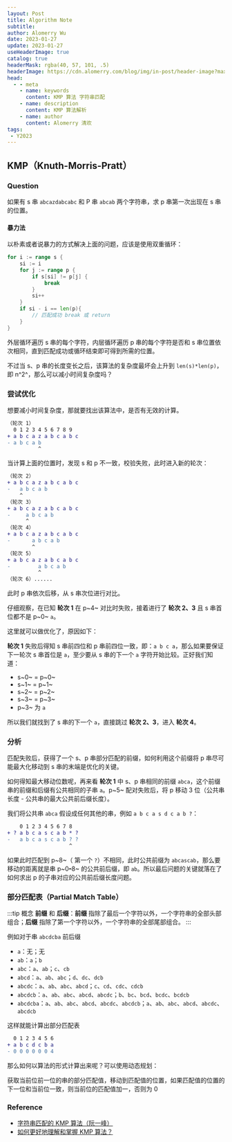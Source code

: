 ```yaml
---
layout: Post
title: Algorithm Note
subtitle:
author: Alomerry Wu
date: 2023-01-27
update: 2023-01-27
useHeaderImage: true
catalog: true
headerMask: rgba(40, 57, 101, .5)
headerImage: https://cdn.alomerry.com/blog/img/in-post/header-image?max=64
head:
  - - meta
    - name: keywords
      content: KMP 算法 字符串匹配
    - name: description
      content: KMP 算法解析
    - name: author
      content: Alomerry 清欢
tags:
 - Y2023
---
```


## KMP（Knuth-Morris-Pratt）

### Question

如果有 s 串 `abcazdabcabc` 和 P 串 `abcab` 两个字符串，求 p 串第一次出现在 s 串的位置。

#### 暴力法

以朴素或者说暴力的方式解决上面的问题，应该是使用双重循环：

```go
for i := range s {
    si := i
    for j := range p {
        if s[si] != p[j] {
            break
        }
        si++
    }
    if si - i == len(p){
        // 匹配成功 break 或 return
    }
}
```

外层循环遍历 s 串的每个字符，内层循环遍历 p 串的每个字符是否和 s 串位置依次相同，直到匹配成功或循环结束即可得到所需的位置。

不过当 s、p 串的长度变长之后，该算法的复杂度最坏会上升到 `len(s)*len(p)`，即 n^2^，那么可以减小时间复杂度吗？

### 尝试优化

想要减小时间复杂度，那就要找出该算法中，是否有无效的计算。

```diff
（轮次 1）
  0 1 2 3 4 5 6 7 8 9
+ a b c a z a b c a b c
- a b c a b
          ^
```

当计算上面的位置时，发现 s 和 p 不一致，校验失败，此时进入新的轮次：

```diff
（轮次 2）
+ a b c a z a b c a b c
-   a b c a b
    ^
（轮次 3）
+ a b c a z a b c a b c
-     a b c a b
      ^
（轮次 4）
+ a b c a z a b c a b c
-       a b c a b
        ^
（轮次 5）
+ a b c a z a b c a b c
-         a b c a b
          ^
（轮次 6）......
```

此时 p 串依次后移，从 s 串次位进行对比。

仔细观察，在已知 **轮次 1** 在 p~4~ 对比时失败，接着进行了 **轮次 2、3** 且 s 串首位都不是 p~0~ `a`。

这里就可以做优化了，原因如下：

**轮次 1** 失败后得知 s 串前四位和 p 串前四位一致，即：`a b c a`，那么如果要保证下一轮次 s 串首位是 `a`，至少要从 s 串的下一个 `a` 字符开始比较。正好我们知道：

- s~0~ = p~0~
- s~1~ = p~1~
- s~2~ = p~2~
- s~3~ = p~3~
- p~3~ 为 `a`

所以我们就找到了 s 串的下一个 `a`，直接跳过 **轮次 2、3**，进入 **轮次 4**。

### 分析

匹配失败后，获得了一个 s、p 串部分匹配的前缀，如何利用这个前缀将 p 串尽可能最大化移动到 s 串的末端是优化的关键。

如何得知最大移动位数呢，再来看 **轮次 1** 中 s、p 串相同的前缀 `abca`，这个前缀串的前缀和后缀有公共相同的子串 `a`。p~5~ 配对失败后，将 p 移动 3 位（公共串长度 - 公共串的最大公共前后缀长度）。

我们将公共串 `abca` 假设成任何其他的串，例如 `a b c a s d c a b ?`：

```diff
    0 1 2 3 4 5 6 7 8
+ ? a b c a s c a b * ?
-   a b c a s c a b ? ?
                    ^
```

如果此时匹配到 p~8~（ 第一个 `?`）不相同，此时公共前缀为 `abcascab`，那么要移动的距离就是串 p~0~~-~~8~ 的公共前后缀，即 `ab`。所以最后问题的关键就落在了如何求出 p 的子串对应的公共前后缀长度问题。

### 部分匹配表（Partial Match Table）

:::tip 概念
**前缀** 和 **后缀**：**前缀** 指除了最后一个字符以外，一个字符串的全部头部组合；**后缀** 指除了第一个字符以外，一个字符串的全部尾部组合。
:::

例如对于串 `abcdcba` 前后缀

- `a`：无；无
- `ab`：`a`；`b`
- `abc`：`a`、`ab`；`c`、`cb`
- `abcd`：`a`、`ab`、`abc`；`d`、`dc`、`dcb`
- `abcdc`：`a`、`ab`、`abc`、`abcd`；`c`、`cd`、`cdc`、`cdcb`
- `abcdcb`：`a`、`ab`、`abc`、`abcd`、`abcdc`；`b`、`bc`、`bcd`、`bcdc`、`bcdcb`
- `abcdcba`：`a`、`ab`、`abc`、`abcd`、`abcdc`、`abcdcb`；`a`、`ab`、`abc`、`abcd`、`abcdc`、`abcdcb`

这样就能计算出部分匹配表

```diff
  0 1 2 3 4 5 6
+ a b c d c b a
- 0 0 0 0 0 0 4
```

那么如何以算法的形式计算出来呢？可以使用动态规划：

获取当前位前一位的串的部分匹配值，移动到匹配值的位置，如果匹配值的位置的下一位和当前位一致，则当前位的匹配值加一，否则为 0

### Reference

- [字符串匹配的 KMP 算法（阮一峰）](https://www.ruanyifeng.com/blog/2013/05/Knuth–Morris–Pratt_algorithm.html)
- [如何更好地理解和掌握 KMP 算法？](https://www.zhihu.com/question/21923021)